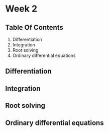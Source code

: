 # Week 2

## Table Of Contents
1) Differentiation 
2) Integration
3) Root solving
4) Ordinary differential equations

## Differentiation


## Integration


## Root solving


## Ordinary differential equations
